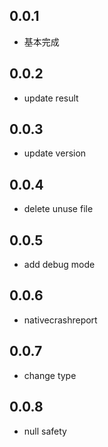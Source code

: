 ## 0.0.1

* 基本完成

## 0.0.2

* update result

## 0.0.3

* update version

## 0.0.4

* delete unuse file

## 0.0.5

* add debug mode

## 0.0.6

* nativecrashreport

## 0.0.7

* change type

## 0.0.8
* null safety
